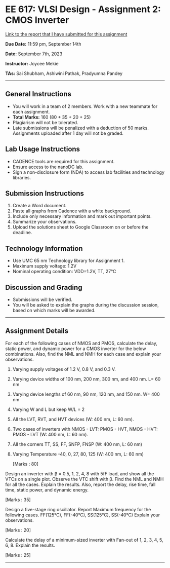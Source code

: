 # EE 617: VLSI Design - Assignment 2: CMOS Inverter

[Link to the report that I have submitted for this assignment](https://docs.google.com/document/d/1WxOBJtKsvXWUS_HvDQJtJGyJgmDat1aa6TmuxPfPxf8/edit?usp=sharing)

**Due Date:** 11:59 pm, September 14th

**Date:** September 7th, 2023

**Instructor:** Joycee Mekie

**TAs:** Sai Shubham, Ashiwini Pathak, Pradyumna Pandey

---

## General Instructions

- You will work in a team of 2 members. Work with a new teammate for each assignment.
- **Total Marks:** 160 (80 + 35 + 20 + 25)
- Plagiarism will not be tolerated.
- Late submissions will be penalized with a deduction of 50 marks. Assignments uploaded after 1 day will not be graded.

## Lab Usage Instructions

- CADENCE tools are required for this assignment.
- Ensure access to the nanoDC lab.
- Sign a non-disclosure form (NDA) to access lab facilities and technology libraries.

## Submission Instructions

1. Create a Word document.
2. Paste all graphs from Cadence with a white background.
3. Include only necessary information and mark out important points.
4. Summarize your observations.
5. Upload the solutions sheet to Google Classroom on or before the deadline.

## Technology Information

- Use UMC 65 nm Technology library for Assignment 1.
- Maximum supply voltage: 1.2V
- Nominal operating condition: VDD=1.2V, TT, 27°C

## Discussion and Grading

- Submissions will be verified.
- You will be asked to explain the graphs during the discussion session, based on which marks will be awarded.

---

## Assignment Details

For each of the following cases of NMOS and PMOS, calculate the delay, static power, and dynamic power for a CMOS inverter for the below combinations. Also, find the NML and NMH for each case and explain your observations. 

1. Varying supply voltages of 1.2 V, 0.8 V, and 0.3 V. 

2. Varying device widths of 100 nm, 200 nm, 300 nm, and 400 nm. L= 60 nm

3. Varying device lengths of 60 nm, 90 nm, 120 nm, and 150 nm. W= 400 nm

4. Varying W and L but keep W/L = 2

5. All the LVT, RVT, and HVT devices (W: 400 nm, L: 60 nm).

6. Two cases of inverters with NMOS - LVT: PMOS - HVT, NMOS - HVT: PMOS - LVT (W: 400 nm, L: 60 nm).

7. All the corners TT, SS, FF, SNFP, FNSP (W: 400 nm, L: 60 nm)

8. Varying Temperature -40, 0, 27, 80, 125 (W: 400 nm, L: 60 nm)

   [Marks : 80]

Design an inverter with β = 0.5, 1, 2, 4, 8 with 5fF load, and show all the VTCs on a single plot. Observe the VTC shift with β.
Find the NML and NMH for all the cases. Explain the results. Also, report the delay, rise time, fall time, static power, and dynamic energy.

[Marks : 35]

Design a five-stage ring oscillator. Report Maximum frequency for the following cases. 
FF(125℃), FF(-40℃), SS(125℃), SS(-40℃)
Explain your observations.

[Marks : 20]

Calculate the delay of a minimum-sized inverter with Fan-out of 1, 2, 3, 4, 5, 6, 8. Explain the results.

[Marks : 25]

---
